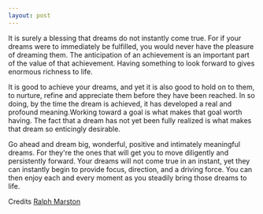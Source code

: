 ```yaml
---
layout: post
---
```


It is surely a blessing that dreams do not instantly come true. For if your dreams were to immediately be fulfilled, you
would never have the pleasure of dreaming them. The anticipation of an achievement is an important part of the value of
that achievement. Having something to look forward to gives enormous richness to life.

It is good to achieve your dreams, and yet it is also good to hold on to them, to nurture, refine and appreciate them
before they have been reached. In so doing, by the time the dream is achieved, it has developed a real and profound
meaning.Working toward a goal is what makes that goal worth having. The fact that a dream has not yet been fully
realized is what makes that dream so enticingly desirable.

Go ahead and dream big, wonderful, positive and intimately meaningful dreams. For they're the ones that will get you to
move diligently and persistently forward. Your dreams will not come true in an instant, yet they can instantly begin to
provide focus, direction, and a driving force. You can then enjoy each and every moment as you steadily bring those
dreams to life.

Credits [Ralph Marston](http://greatday.com/motivate/050314.html)
